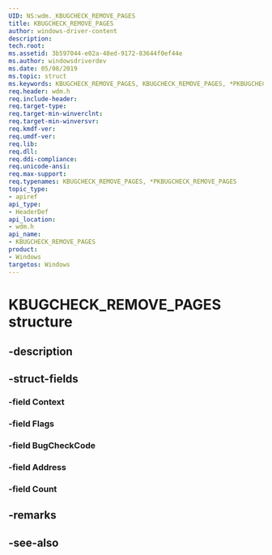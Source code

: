 ```yaml
---
UID: NS:wdm._KBUGCHECK_REMOVE_PAGES
title: KBUGCHECK_REMOVE_PAGES
author: windows-driver-content
description: 
tech.root:
ms.assetid: 3b597044-e02a-48ed-9172-83644f0ef44e
ms.author: windowsdriverdev
ms.date: 05/08/2019
ms.topic: struct
ms.keywords: KBUGCHECK_REMOVE_PAGES, KBUGCHECK_REMOVE_PAGES, *PKBUGCHECK_REMOVE_PAGES, 
req.header: wdm.h
req.include-header:
req.target-type:
req.target-min-winverclnt:
req.target-min-winversvr:
req.kmdf-ver:
req.umdf-ver:
req.lib:
req.dll:
req.ddi-compliance:
req.unicode-ansi:
req.max-support:
req.typenames: KBUGCHECK_REMOVE_PAGES, *PKBUGCHECK_REMOVE_PAGES
topic_type: 
- apiref
api_type: 
- HeaderDef
api_location: 
- wdm.h
api_name: 
- KBUGCHECK_REMOVE_PAGES
product: 
- Windows
targetos: Windows
---
```


# KBUGCHECK_REMOVE_PAGES structure

## -description

## -struct-fields

### -field Context

### -field Flags

### -field BugCheckCode

### -field Address

### -field Count

## -remarks

## -see-also